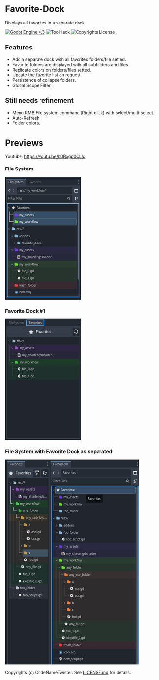 # Favorite-Dock
Displays all favorites in a separate dock.

[![Godot Engine 4.3](https://img.shields.io/badge/Godot_Engine-4.x-blue)](https://godotengine.org/) ![ToolHack](https://img.shields.io/badge/Tool-Addon-green) ![Copyrights License](https://img.shields.io/badge/License-MIT-blue)


## Features
* Add a separate dock with all favorites folders/file setted.
* Favorite folders are displayed with all subfolders and files.
* Replicate colors on folders/files setted.
* Update the favorite list on request.
* Persistence of collapse folders.
* Global Scope Filter.

## Still needs refinement
* Menu RMB File system command (Right click) with select/multi-select.
* Auto-Refresh.
* Folder colors.

# Previews
Youtube: https://youtu.be/b0Bxgp0OIJo

### File System

![alt text](https://github.com/CodeNameTwister/Favorite-Dock/blob/main/images/file0.png)

### Favorite Dock #1

![alt text](https://github.com/CodeNameTwister/Favorite-Dock/blob/main/images/file1.png)

### File System with Favorite Dock as separated

![alt text](https://github.com/CodeNameTwister/Favorite-Dock/blob/main/images/file2.png)

Copyrights (c) CodeNameTwister. See [LICENSE.md](LICENSE.md) for details.

[godot engine]: https://godotengine.org/
